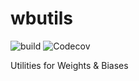 # wbutils

![build](https://img.shields.io/github/actions/workflow/status/ankur-gupta/wbutils/build.yml)
![Codecov](https://img.shields.io/codecov/c/github/ankur-gupta/wbutils)

Utilities for Weights & Biases
